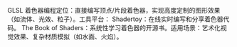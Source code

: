 ​​GLSL 着色器编程​​
​​定位​​：直接编写顶点/片段着色器，实现高度定制的图形效果（如流体、光效、粒子）。
​​工具平台​​：
Shadertoy：在线实时编写和分享着色器代码。
The Book of Shaders：系统性学习着色器的开源书。
​​适用场景​​：艺术化视觉效果、复杂材质模拟（如水面、火焰）。